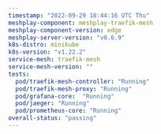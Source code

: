 ```yaml
---
timestamp: "2022-09-29 18:44:16 UTC Thu"
meshplay-component: meshplay-traefik-mesh
meshplay-component-version: edge
meshplay-server-version: "v0.6.9"
k8s-distro: minikube
k8s-version: "v1.22.2"
service-mesh: traefik-mesh
service-mesh-version: ""
tests:
  pod/traefik-mesh-controller: "Running"
  pod/traefik-mesh-proxy: "Running"
  pod/grafana-core:  "Running"
  pod/jaeger: "Running"
  pod/prometheus-core: "Running" 
overall-status: "passing"
---
```

